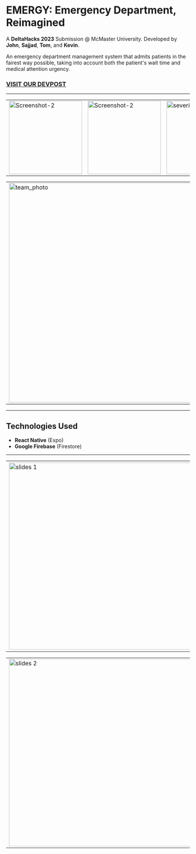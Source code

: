 # EMERGY: Emergency Department, Reimagined

A **DeltaHacks 2023** Submission @ McMaster University.
Developed by **John**, **Sajjad**, **Tom**, and **Kevin**.

An emergency department management system that admits patients in the fairest way possible, taking into account both the patient's wait time and medical attention urgency.

### [VISIT OUR DEVPOST](https://devpost.com/software/erms?ref_content=user-portfolio&ref_feature=in_progress)

---


<table><tr>

<td valign="center"><img width="200" alt="Screenshot-2" src="https://user-images.githubusercontent.com/93741234/212555572-82ca2484-8d32-4fe0-b082-91a6f69cb451.PNG"></td>

<td valign="center"><img width="200" alt="Screenshot-2" src="https://user-images.githubusercontent.com/93741234/212555581-3c4621e2-2b76-4fa0-bab6-432cddecbc75.PNG"></td>

<td valign="center"><img width="200" alt="severity screen" src="https://user-images.githubusercontent.com/93741234/212555587-39445235-0585-44a8-af8f-2a9973193f29.PNG"></td>
 
 </tr></table>
 
 <table><tr>

<td valign="center"><img width="600" alt="team_photo" src="https://user-images.githubusercontent.com/35755386/212575607-3432ff13-c3a8-4596-b27d-cd5a82c7f2f4.jpg"/></td>
 
 <td valign="center"><img width="600" alt="firebase sys" src="https://user-images.githubusercontent.com/93741234/212555745-b0c35132-e792-4bdc-8adc-5f1da87afafc.png"/></td>

 </tr></table>
 
---
  
## Technologies Used
  
- **React Native** (Expo)
- **Google Firebase** (Firestore)
  
---

<table><tr>

<td valign="center"><img width="511" alt="slides 1" src="https://user-images.githubusercontent.com/93741234/212554617-e5857a70-1fb8-46b5-84a7-6ec7e091c52a.PNG">
</td>

<td valign="center"><img width="514" alt="slides 4" src="https://user-images.githubusercontent.com/93741234/212554764-1d3c29ba-c03f-4722-8519-30ca8132e1ae.PNG">
</td>

</tr></table>

<table><tr>

<td valign="center"><img width="512" alt="slides 2" src="https://user-images.githubusercontent.com/93741234/212554655-a3fd53fc-9749-4814-a028-6177efd650ea.PNG">
</td>

<td valign="center"><img width="511" alt="slides 6" src="https://user-images.githubusercontent.com/93741234/212554790-66651469-a4f2-4a4e-922d-90c9ec6b7f25.PNG">
</td>

</tr></table>
